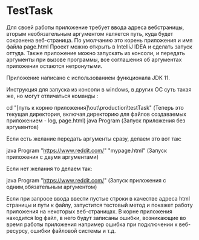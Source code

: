 # TestTask
Для своей работы приложение требует ввода адреса вебстраницы, вторым необязательным аргументом является путь, куда будет сохранена веб-страница. По умолчанию это корень приложения и имя файла page.html
Проект можно открыть в IntelliJ IDEA и сделать запуск оттуда.
Также приложение можно запускать из консоли, и передать аргументы при вызове программы, все соглашения об аргументах приложения остаются нетронутыми.

Приложение написано с использованием функционала JDK 11.

Инструкция для запуска из консоли в windows, в других ОС суть такая же, но могут отличаться команды :

cd "[путь к корню приложения]\out\production\testTask"             (Теперь это текущая директория, включая директорию для файлов создаваемых приложением - log, page.html)
java Program      						(Запуск приложения без аргументов)

Если есть желание передать аргументы сразу, делаем это вот так:

java Program "https://www.reddit.com/" "mypage.html"   (Запуск приложения с двумя аргументами) 

Если нет желания то делаем так:

java Program "https://www.reddit.com/"   (Запуск приложения с одним,обязательным аргументом) 


Если при запросе ввода  ввести пустые строки в качестве адреса html страницы и пути к файлу, запустится тестовый метод и покажет работу приложения на некоторых веб-страницах.
В корне приложения находится log файл, в него будут записаны ошибки, возникающие во время работы приложения например ошибка при подключении к веб-ресурсу, ошибки файловой системы и т.д. 
